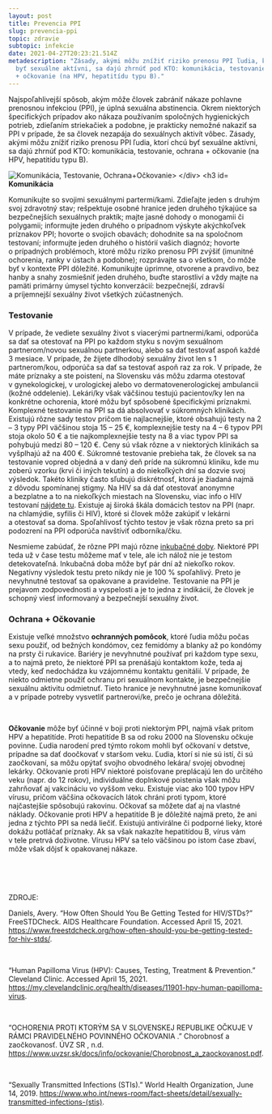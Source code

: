 ```yaml
---
layout: post
title: Prevencia PPI
slug: prevencia-ppi
topic: zdravie
subtopic: infekcie
date: 2021-04-27T20:23:21.514Z
metadescription: "Zásady, akými môžu znížiť riziko prenosu PPI ľudia, ktorí chcú
  byť sexuálne aktívni, sa dajú zhrnúť pod KTO: komunikácia, testovanie, ochrana
  + očkovanie (na HPV, hepatitídu typu B)."
---
```

Najspoľahlivejší spôsob, akým môže človek zabrániť nákaze pohlavne prenosnou infekciou (PPI), je úplná sexuálna abstinencia. Okrem niektorých špecifických prípadov ako nákaza používaním spoločných hygienických potrieb, zdieľaním striekačiek a podobne, je prakticky nemožné nakaziť sa PPI v prípade, že sa človek nezapája do sexuálnych aktivít vôbec. Zásady, akými môžu znížiť riziko prenosu PPI ľudia, ktorí chcú byť sexuálne aktívni, sa dajú zhrnúť pod KTO: komunikácia, testovanie, ochrana + očkovanie (na HPV, hepatitídu typu B). 

<div class="flex flex-wrap justify-around">
<img src="/images/uploads/kto.jpg" alt="Komunikácia, Testovanie, Ochrana+Očkovanie>
</div>

### **Komunikácia**

Komunikujte so svojimi sexuálnymi partermi/kami. Zdieľajte jeden s druhým svoj zdravotný stav; rešpektuje osobné hranice jeden druhého týkajúce sa bezpečnejších sexuálnych praktík; majte jasné dohody o monogamii či polygamii; informujte jeden druhého o prípadnom výskyte akýchkoľvek príznakov PPI; hovorte o svojich obavách; dohodnite sa na spoločnom testovaní; informujte jeden druhého o histórií vašich diagnóz; hovorte o prípadných problémoch, ktoré môžu riziko prenosu PPI zvýšiť (imunitné ochorenia, ranky v ústach a podobne); rozprávajte sa o všetkom, čo môže byť v kontexte PPI dôležité. Komunikujte úprimne, otvorene a pravdivo, bez hanby a snahy zosmiešniť jeden druhého, buďte starostliví a vždy majte na pamäti primárny úmysel týchto konverzácií: bezpečnejší, zdravší a príjemnejší sexuálny život všetkých zúčastnených. 

### **Testovanie**

V prípade, že vediete sexuálny život s viacerými partnermi/kami, odporúča sa dať sa otestovať na PPI po každom styku s novým sexuálnom partnerom/novou sexuálnou partnerkou, alebo sa dať testovať aspoň každé 3 mesiace. V prípade, že žijete dlhodobý sexuálny život len s 1 partnerom/kou, odporúča sa dať sa testovať aspoň raz za rok. V prípade, že máte príznaky a ste poistení, na Slovensku vás môžu zdarma otestovať v gynekologickej, v urologickej alebo vo dermatovenerologickej ambulancii (kožné oddelenie). Lekári/ky však väčšinou testujú pacientov/ky len na konkrétne ochorenia, ktoré môžu byť spôsobené špecifickými príznakmi. Komplexné testovanie na PPI sa dá absolvovať v súkromných klinikách. Existujú rôzne sady testov pričom tie najlacnejšie, ktoré obsahujú testy na 2 – 3 typy PPI väčšinou stoja 15 – 25 €, komplexnejšie testy na 4 – 6 typov PPI stoja okolo 50 € a tie najkomplexnejšie testy na 8 a viac typov PPI sa pohybujú medzi 80 – 120 €. Ceny sú však rôzne a v niektorých klinikách sa vyšplhajú až na 400 €. Súkromné testovanie prebieha tak, že človek sa na testovanie vopred objedná a v daný deň príde na súkromnú kliniku, kde mu zoberú vzorku (krvi či iných tekutín) a do niekoľkých dní sa dozvie svoj výsledok. Takéto kliniky často sľubujú diskrétnosť, ktorá je žiadaná najmä z dôvodu spomínanej stigmy. Na HIV sa dá dať otestovať anonymne a bezplatne a to na niekoľkých miestach na Slovensku, viac info o HIV testovaní [nájdete tu](http://hivaids.sk/testovanie-na-hiv/kde-sa-na-slovensku-testuje-na-hiv/-)[](http://hivaids.sk/testovanie-na-hiv/kde-sa-na-slovensku-testuje-na-hiv/). Existuje aj široká škála domácich testov na PPI (napr. na chlamýdie, syfilis či HIV), ktoré si človek môže zakúpiť v lekárni a otestovať sa doma. Spoľahlivosť týchto testov je však rôzna preto sa pri podozrení na PPI odporúča navštíviť odborníka/čku. 

<div class='f-zdravie box-post'>
Nesmieme zabúdať, že rôzne PPI majú rôzne <a href="https://slovnik.aktuality.sk/slovnik-cudzich-slov/?q=inkuba%C4%8Dn%C3%A1+doba" target="_blank">inkubačné doby</a>. Niektoré PPI teda už v čase testu môžeme mať v tele, ale ich nálož nie je testom detekovateľná. Inkubačná doba môže byť pár dní až niekoľko rokov. Negatívny výsledok testu preto nikdy nie je 100 % spoľahlivý. Preto je nevyhnutné testovať sa opakovane a pravidelne. Testovanie na PPI je prejavom zodpovednosti a vyspelosti a je to jedna z indikácií, že človek je schopný viesť informovaný a bezpečnejší sexuálny život. 

</div>

### **Ochrana + Očkovanie**

Existuje veľké množstvo **ochranných pomôcok**, ktoré ľudia môžu počas sexu použiť, od bežných kondómov, cez femidómy a blanky až po kondómy na prsty či rukavice. Bariéry je nevyhnutné používať pri každom type sexu, a to najmä preto, že niektoré PPI sa prenášajú kontaktom kože, teda aj vtedy, keď nedochádza ku vzájomnému kontaktu genitálií. V prípade, že niekto odmietne použiť ochranu pri sexuálnom kontakte, je bezpečnejšie sexuálnu aktivitu odmietnuť. Tieto hranice je nevyhnutné jasne komunikovať a v prípade potreby vysvetliť partnerovi/ke, prečo je ochrana dôležitá. 

<br>

**Očkovanie** môže byť účinné v boji proti niektorým PPI, najmä však pritom HPV a hepatitíde. Proti hepatitíde B sa od roku 2000 na Slovensku očkuje povinne. Ľudia narodení pred týmto rokom mohli byť očkovaní v detstve, prípadne sa dať doočkovať v staršom veku. Ľudia, ktorí si nie sú istí, či sú zaočkovaní, sa môžu opýtať svojho obvodného lekára/ svojej obvodnej lekárky. Očkovanie proti HPV niektoré poisťovane preplácajú len do určitého veku (napr. do 12 rokov), individuálne doplnkové poistenia však môžu zahrňovať aj vakcináciu vo vyššom veku. Existuje viac ako 100 typov HPV vírusu, pričom väčšina očkovacích látok chráni proti typom, ktoré najčastejšie spôsobujú rakovinu. Očkovať sa môžete dať aj na vlastné náklady. Očkovanie proti HPV a hepatitíde B je dôležité najmä preto, že ani jedna z týchto PPI sa nedá liečiť. Existujú antivirálne či podporné lieky, ktoré dokážu potláčať príznaky. Ak sa však nakazíte hepatitídou B, vírus vám v tele pretrvá doživotne. Vírusu HPV sa telo väčšinou po istom čase zbaví, môže však dôjsť k opakovanej nákaze.

<br>

<br>

<br>

<p class="important-text">ZDROJE:</p>

Daniels, Avery. “How Often Should You Be Getting Tested for HIV/STDs?” FreeSTDCheck. AIDS Healthcare Foundation. Accessed April 15, 2021. https://www.freestdcheck.org/how-often-should-you-be-getting-tested-for-hiv-stds/. 

<br>

“Human Papilloma Virus (HPV): Causes, Testing, Treatment &amp; Prevention.” Cleveland Clinic. Accessed April 15, 2021. https://my.clevelandclinic.org/health/diseases/11901-hpv-human-papilloma-virus. 

<br>

“OCHORENIA PROTI KTORÝM SA V SLOVENSKEJ REPUBLIKE OČKUJE V RÁMCI PRAVIDELNÉHO POVINNÉHO OČKOVANIA .” Chorobnosť a zaočkovanosť. ÚVZ SR , n.d. https://www.uvzsr.sk/docs/info/ockovanie/Chorobnost_a_zaockovanost.pdf. 

<br>

“Sexually Transmitted Infections (STIs).” World Health Organization, June 14, 2019. https://www.who.int/news-room/fact-sheets/detail/sexually-transmitted-infections-(stis).